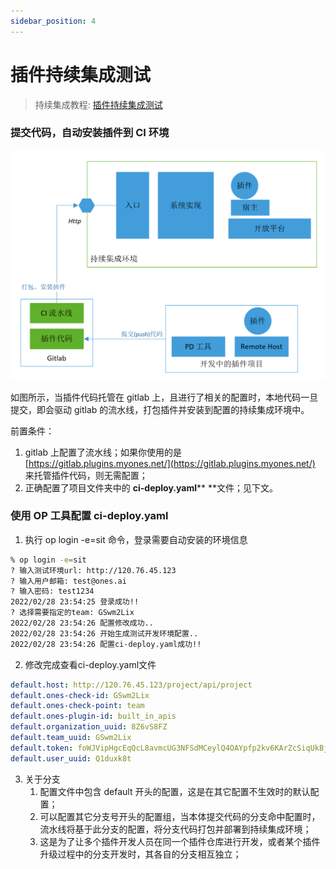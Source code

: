 ```yaml
---
sidebar_position: 4
---
```

# 插件持续集成测试

> 持续集成教程: [插件持续集成测试](../../examples/videos/ci.mdx)

### 提交代码，自动安装插件到 CI 环境
![image](images/ci1.png)

如图所示，当插件代码托管在 gitlab 上，且进行了相关的配置时，本地代码一旦提交，即会驱动 gitlab 的流水线，打包插件并安装到配置的持续集成环境中。

前置条件：

1. gitlab 上配置了流水线；如果你使用的是 [https://gitlab.plugins.myones.net/](https://gitlab.plugins.myones.net/) 来托管插件代码，则无需配置；
2. 正确配置了项目文件夹中的 **ci-deploy.yaml**** **文件；见下文。

### 使用 OP 工具配置 ci-deploy.yaml
1. 执行 op login -e=sit 命令，登录需要自动安装的环境信息

```bash
% op login -e=sit
? 输入测试环境url: http://120.76.45.123
? 输入用户邮箱: test@ones.ai
? 输入密码: test1234
2022/02/28 23:54:25 登录成功!!
? 选择需要指定的team: GSwm2Lix
2022/02/28 23:54:26 配置修改成功..
2022/02/28 23:54:26 开始生成测试开发环境配置..
2022/02/28 23:54:26 配置ci-deploy.yaml成功!!
```
2. 修改完成查看ci-deploy.yaml文件

```yaml
default.host: http://120.76.45.123/project/api/project
default.ones-check-id: GSwm2Lix
default.ones-check-point: team
default.ones-plugin-id: built_in_apis
default.organization_uuid: 8Z6vS8FZ
default.team_uuid: GSwm2Lix
default.token: foWJVipHgcEqQcL8avmcUG3NFSdMCeylQ4OAYpfp2kv6KArZcSiqUkBj4pHrMWOt
default.user_uuid: Q1duxk8t
```
3. 关于分支
    1. 配置文件中包含 default 开头的配置，这是在其它配置不生效时的默认配置；
    2. 可以配置其它分支号开头的配置组，当本体提交代码的分支命中配置时，流水线将基于此分支的配置，将分支代码打包并部署到持续集成环境；
    3. 这是为了让多个插件开发人员在同一个插件仓库进行开发，或者某个插件升级过程中的分支开发时，其各自的分支相互独立；